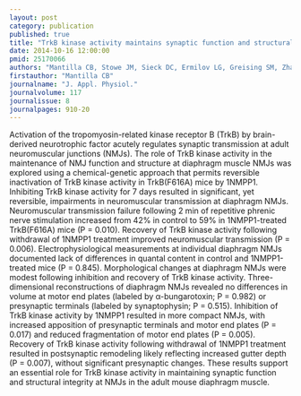 ```yaml
---
layout: post
category: publication
published: true
title: "TrkB kinase activity maintains synaptic function and structural integrity at adult neuromuscular junctions."
date: 2014-10-16 12:00:00
pmid: 25170066
authors: "Mantilla CB, Stowe JM, Sieck DC, Ermilov LG, Greising SM, Zhang C, Shokat KM, Sieck GC"
firstauthor: "Mantilla CB"
journalname: "J. Appl. Physiol."
journalvolume: 117
journalissue: 8
journalpages: 910-20
---
```


Activation of the tropomyosin-related kinase receptor B (TrkB) by brain-derived neurotrophic factor acutely regulates synaptic transmission at adult neuromuscular junctions (NMJs). The role of TrkB kinase activity in the maintenance of NMJ function and structure at diaphragm muscle NMJs was explored using a chemical-genetic approach that permits reversible inactivation of TrkB kinase activity in TrkB(F616A) mice by 1NMPP1. Inhibiting TrkB kinase activity for 7 days resulted in significant, yet reversible, impairments in neuromuscular transmission at diaphragm NMJs. Neuromuscular transmission failure following 2 min of repetitive phrenic nerve stimulation increased from 42% in control to 59% in 1NMPP1-treated TrkB(F616A) mice (P = 0.010). Recovery of TrkB kinase activity following withdrawal of 1NMPP1 treatment improved neuromuscular transmission (P = 0.006). Electrophysiological measurements at individual diaphragm NMJs documented lack of differences in quantal content in control and 1NMPP1-treated mice (P = 0.845). Morphological changes at diaphragm NMJs were modest following inhibition and recovery of TrkB kinase activity. Three-dimensional reconstructions of diaphragm NMJs revealed no differences in volume at motor end plates (labeled by α-bungarotoxin; P = 0.982) or presynaptic terminals (labeled by synaptophysin; P = 0.515). Inhibition of TrkB kinase activity by 1NMPP1 resulted in more compact NMJs, with increased apposition of presynaptic terminals and motor end plates (P = 0.017) and reduced fragmentation of motor end plates (P = 0.005). Recovery of TrkB kinase activity following withdrawal of 1NMPP1 treatment resulted in postsynaptic remodeling likely reflecting increased gutter depth (P = 0.007), without significant presynaptic changes. These results support an essential role for TrkB kinase activity in maintaining synaptic function and structural integrity at NMJs in the adult mouse diaphragm muscle.

